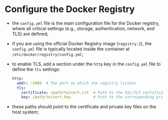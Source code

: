 # Configure the Docker Registry

- the `config.yml` file is the main configuration file for the Docker registry, where all critical settings (e.g., storage, authentication, network, and TLS) are defined;
- if you are using the official Docker Registry image (`registry:2`), the `config.yml` file is typically located inside the container at `/etc/docker/registry/config.yml`;
- to enable TLS, add a section under the `http` key in the `config.yml` file to define the `tls` settings:
  
    ```yaml
    http:
      addr: :5000  # The port on which the registry listens
      tls:
        certificate: /path/to/cert.crt  # Path to the SSL/TLS certificate
        key: /path/to/cert.key          # Path to the corresponding private key
    ```
  

- these paths should point to the certificate and private key files on the host system;
